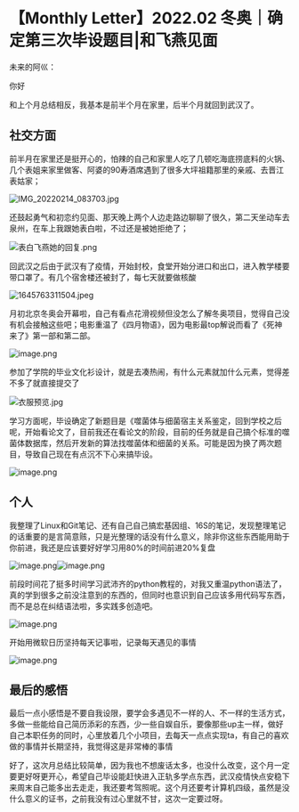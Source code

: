 # 【Monthly Letter】2022.02 冬奥｜确定第三次毕设题目|和飞燕见面

未来的阿巛：

你好

和上个月总结相反，我基本是前半个月在家里，后半个月就回到武汉了。

## 社交方面

前半月在家里还是挺开心的，怕辣的自己和家里人吃了几顿吃海底捞底料的火锅、几个表姐来家里做客、阿婆的90寿酒席遇到了很多大坪祖籍那里的亲戚、去晋江表姑家；

![IMG_20220214_083703.jpg](assets/202202/IMG_20220214_083703-20220306230504-4id346u.jpg "第一次煮面")

还鼓起勇气和初恋约见面、那天晚上两个人边走路边聊聊了很久，第二天坐动车去泉州，在车上我跟她表白啦，不过还是被她拒绝了；

![表白飞燕她的回复.png](assets/202202/表白飞燕她的回复-20220306230533-9wc9khz.png "表白飞燕她的回复.")

回武汉之后由于武汉有了疫情，开始封校，食堂开始分进口和出口，进入教学楼要带口罩了。有几个宿舍楼还被封了，每七天就要做核酸

![1645763311504.jpeg](assets/202202/1645763311504-20220306230431-9esmncp.jpeg)

月初北京冬奥会开幕啦，自己有看点花滑视频但没怎么了解冬奥项目，觉得自己没有机会接触这些吧；电影重温了《四月物语》，因为电影最top解说而看了《死神来了》第一部和第二部。

![image.png](assets/202202/image-20220306230713-khwxes2.png)

参加了学院的毕业文化衫设计，就是去凑热闹，有什么元素就加什么元素，觉得差不多了就直接提交了

![衣服预览.jpg](assets/202202/衣服预览-20220216232657-qn9e7wo.jpg)

学习方面呢，毕设确定了新题目是《噬菌体与细菌宿主关系鉴定，回到学校之后呢，开始看论文了，目前我还在看论文的阶段，目前的任务就是自己搞个标准的噬菌体数据库，然后开发新的算法找噬菌体和细菌的关系。可能是因为换了两次题目，导致自己现在有点沉不下心来搞毕设。

![image.png](assets/202202/image-20220306215841-fm74fiv.png)

## 个人

我整理了Linux和Git笔记、还有自己自己搞宏基因组、16S的笔记，发现整理笔记的话重要的是言简意赅，只是光整理的话没有什么意义，除非你这些东西能用助于你前进，我还是应该要好好学习用80%的时间前进20%复盘

![image.png](assets/202202/image-20220214234322-ptxgyhj.png)![image.png](assets/202202/image-20220219085932-cxw839m.png)

前段时间花了挺多时间学习武沛齐的python教程的，对我又重温python语法了，真的学到很多之前没注意到的东西的，但同时也意识到自己应该多用代码写东西，而不是总在纠结语法啦，多实践多创造吧。

![image.png](assets/202202/image-20220306215601-jvn2p1t.png)

开始用微软日历坚持每天记事啦，记录每天遇见的事情

![image.png](assets/202202/image-20220306213359-uuzhicy.png)

## 最后的感悟

最后一点小感悟是不要自我设限，要学会多遇见不一样的人、不一样的生活方式，多做一些能给自己简历添彩的东西，少一些自娱自乐，要像那些up主一样，做好自己本职任务的同时，心里放着几个小项目，去每天一点点实现ta，有自己的喜欢做的事情并长期坚持，我觉得这是非常棒的事情

好了，这次月总结比较简单，因为我也不想废话太多，也没什么改变，这个月一定要更好呀更开心，希望自己毕设能赶快进入正轨多学点东西，武汉疫情快点安稳下来周末自己能多出去走走，我还要考驾照呢。这个月还要考计算机四级，虽然是没什么意义的证书，之前我没有过心里就不甘，这次一定要过呀。

‍
